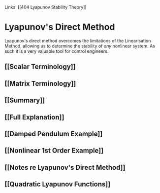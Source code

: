 Links: [[404 Lyapunov Stability Theory]]
# Lyapunov's Direct Method

Lyapunov's direct method overcomes the limitations of the Linearisation Method, allowing  us to determine the stability of *any* nonlinear system. As such it is a very valuable tool for control engineers.


## [[Scalar Terminology]]

## [[Matrix Terminology]]

## [[Summary]]

## [[Full Explanation]]

## [[Damped Pendulum Example]]

## [[Nonlinear 1st Order Example]]

## [[Notes re Lyapunov's Direct Method]]

## [[Quadratic Lyapunov Functions]]